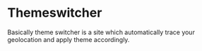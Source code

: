 # Themeswitcher
Basically theme switcher is a site which automatically trace your geolocation and apply theme accordingly.
